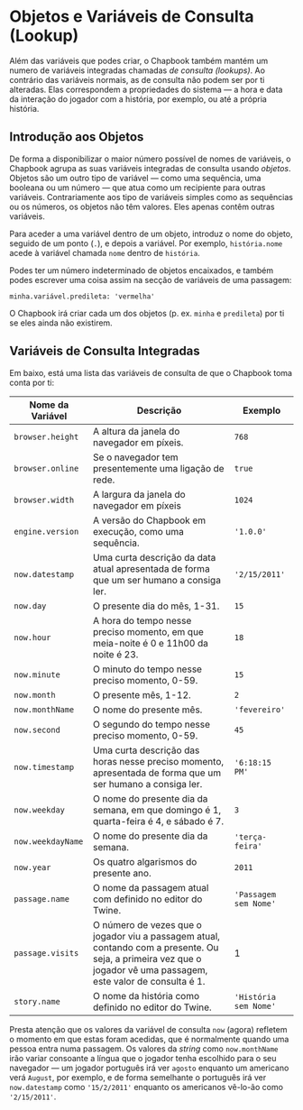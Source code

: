 # Objetos e Variáveis de Consulta (Lookup)


Além das variáveis que podes criar, o Chapbook também mantém um numero de variáveis integradas chamadas _de consulta (lookups)_. Ao contrário das variáveis normais, as de consulta não podem ser por ti alteradas. Elas correspondem a propriedades do sistema — a hora e data da interação do jogador com a história, por exemplo, ou até a própria história.

## Introdução aos Objetos

De forma a disponibilizar o maior número possível de nomes de variáveis, o Chapbook agrupa as suas variáveis integradas de consulta usando _objetos_. Objetos são um outro tipo de variável — como uma sequência, uma booleana ou um número — que atua como um recipiente para outras variáveis. Contrariamente aos tipo de variáveis simples como as sequências ou os números, os objetos não têm valores. Eles apenas contêm outras variáveis.

Para aceder a uma variável dentro de um objeto, introduz o nome do objeto, seguido de um ponto (`.`), e depois a variável. Por exemplo, `história.nome` acede à variável chamada `nome` dentro de `história`.

Podes ter um número indeterminado de objetos encaixados, e também podes escrever uma coisa assim na secção de variáveis de uma passagem:

```
minha.variável.predileta: 'vermelha'
```

O Chapbook irá criar cada um dos objetos (p. ex. `minha` e `predileta`) por ti se eles ainda não existirem.

## Variáveis de Consulta Integradas

Em baixo, está uma lista das variáveis de consulta de que o Chapbook toma conta por ti:

| Nome da Variável  | Descrição                                                                                                                                                           | Exemplo              |
| ----------------- | --------------------------------------------------------------------------------------------------------------------------------------------------------------------- | -------------------- |
| `browser.height`  | A altura da janela do navegador em píxeis.                                                                                                                           | `768`                |
| `browser.online`  | Se o navegador tem presentemente uma ligação de rede.                                                                                                            | `true`               |
| `browser.width`   | A largura da janela do navegador em píxeis                                                                                                                          | `1024`               |
| `engine.version`  | A versão do Chapbook em execução, como uma sequência.                                                                                                               | `'1.0.0'`            |
| `now.datestamp`   | Uma curta descrição da data atual apresentada de forma que um ser humano a consiga ler.                                                                                                             | `'2/15/2011'`        |
| `now.day`         | O presente dia do mês, 1-31.                                                                                                                                   | `15`                 |
| `now.hour`        | A hora do tempo nesse preciso momento, em que meia-noite é 0 e 11h00 da noite é 23.                                                                                               | `18`                 |
| `now.minute`      | O minuto do tempo nesse preciso momento, 0-59.                                                                                                                               | `15`                 |
| `now.month`       | O presente mês, 1-12.                                                                                                                                              | `2`                  |
| `now.monthName`   | O nome do presente mês.                                                                                                                                        | `'fevereiro'`         |
| `now.second`      | O segundo do tempo nesse preciso momento, 0-59.                                                                                                                               | `45`                 |
| `now.timestamp`   | Uma curta descrição das horas nesse preciso momento, apresentada de forma que um ser humano a consiga ler.                                                                                                             | `'6:18:15 PM'`       |
| `now.weekday`     | O nome do presente dia da semana, em que domingo é 1, quarta-feira é 4, e sábado é 7.                                                                                    | `3`                  |
| `now.weekdayName` | O nome do presente dia da semana.                                                                                                                              | `'terça-feira'`          |
| `now.year`        | Os quatro algarismos do presente ano.                                                                                                                                          | `2011`               |
| `passage.name`    | O nome da passagem atual com definido no editor do Twine.                                                                                                           | `'Passagem sem Nome'` |
| `passage.visits`  | O número de vezes que o jogador viu a passagem atual, contando com a presente. Ou seja, a primeira vez que o jogador vê uma passagem, este valor de consulta é 1. | 1                    |
| `story.name`      | O nome da história como definido no editor do Twine.                                                                                                                     | `'História sem Nome'`   |

Presta atenção que os valores da variável de consulta `now` (agora) refletem o momento em que estas foram acedidas, que é normalmente quando uma pessoa entra numa passagem. Os valores da _string_ como `now.monthName` irão variar consoante a língua que o jogador tenha escolhido para o seu navegador — um jogador português irá ver  `agosto` enquanto um americano verá `August`, por exemplo, e de forma semelhante o português irá ver `now.datestamp` como `'15/2/2011'` enquanto os americanos vê-lo-ão como `'2/15/2011'`.
